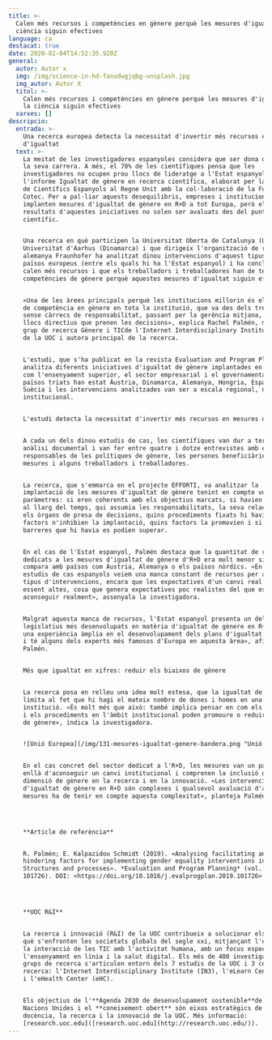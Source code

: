 ```yaml
---
title: >-
  Calen més recursos i competències en gènere perquè les mesures d'igualtat a la
  ciència siguin efectives
language: ca
destacat: true
date: 2020-02-04T14:52:35.920Z
general:
  autor: Autor x
  img: /img/science-in-hd-fanudwgjqbg-unsplash.jpg
  img_autor: Autor X
  titol: >-
    Calen més recursos i competències en gènere perquè les mesures d'igualtat a
    la ciència siguin efectives
  xarxes: []
descripcio:
  entrada: >-
    Una recerca europea detecta la necessitat d'invertir més recursos en mesures
    d'igualtat
  text: >-
    La meitat de les investigadores espanyoles considera que ser dona dificulta
    la seva carrera. A més, el 70% de les científiques pensa que les
    investigadores no ocupen prou llocs de lideratge a l'Estat espanyol segons
    l'informe Igualtat de gènere en recerca científica, elaborat per la Societat
    de Científics Espanyols al Regne Unit amb la col·laboració de la Fundació
    Cotec. Per a pal·liar aquests desequilibris, empreses i institucions
    implanten mesures d'igualtat de gènere en R+D a tot Europa, però els
    resultats d'aquestes iniciatives no solen ser avaluats des del punt de vista
    científic.


    Una recerca en què participen la Universitat Oberta de Catalunya (UOC) i la
    Universitat d'Aarhus (Dinamarca) i que dirigeix l'organització de recerca
    alemanya Fraunhofer ha analitzat dinou intervencions d'aquest tipus en sis
    països europeus (entre els quals hi ha l'Estat espanyol) i ha conclòs que
    calen més recursos i que els treballadors i treballadores han de tenir
    competències de gènere perquè aquestes mesures d'igualtat siguin efectives.


    «Una de les àrees principals perquè les institucions millorin és el nivell
    de competència en gènere en tota la institució, que va des dels treballadors
    sense càrrecs de responsabilitat, passant per la gerència mitjana, fins als
    llocs directius que prenen les decisions», explica Rachel Palmén, membre del
    grup de recerca Gènere i TICde l'Internet Interdisciplinary Institute (IN3)
    de la UOC i autora principal de la recerca.


    L'estudi, que s'ha publicat en la revista Evaluation and Program Planning,
    analitza diferents iniciatives d'igualtat de gènere implantades en sectors
    com l'ensenyament superior, el sector empresarial i el governamental. Els
    països triats han estat Àustria, Dinamarca, Alemanya, Hongria, Espanya i
    Suècia i les intervencions analitzades van ser a escala regional, nacional i
    institucional.


    L'estudi detecta la necessitat d'invertir més recursos en mesures d'igualtat


    A cada un dels dinou estudis de cas, les científiques van dur a terme una
    anàlisi documental i van fer entre quatre i dotze entrevistes amb els
    responsables de les polítiques de gènere, les persones beneficiàries de les
    mesures i alguns treballadors i treballadores.


    La recerca, que s'emmarca en el projecte EFFORTI, va analitzar la
    implantació de les mesures d'igualtat de gènere tenint en compte vuit
    paràmetres: si eren coherents amb els objectius marcats, si havien canviat
    al llarg del temps, qui assumia les responsabilitats, la seva relació amb
    els òrgans de presa de decisions, quins procediments fixats hi havia, quins
    factors n'inhibien la implantació, quins factors la promovien i si les
    barreres que hi havia es podien superar.


    En el cas de l'Estat espanyol, Palmén destaca que la quantitat de recursos
    dedicats a les mesures d'igualtat de gènere d'R+D era molt menor si es
    compara amb països com Àustria, Alemanya o els països nòrdics. «En els
    estudis de cas espanyols veiem una manca constant de recursos per a aquest
    tipus d'intervencions, encara que les expectatives d'un canvi real continuen
    essent altes, cosa que genera expectatives poc realistes del que es pot
    aconseguir realment», assenyala la investigadora.


    Malgrat aquesta manca de recursos, l'Estat espanyol presenta un dels marcs
    legislatius més desenvolupats en matèria d'igualtat de gènere en R+D. «Té
    una experiència àmplia en el desenvolupament dels plans d'igualtat de gènere
    i té alguns dels experts més famosos d'Europa en aquesta àrea», afirma
    Palmén.


    Més que igualtat en xifres: reduir els biaixos de gènere


    La recerca posa en relleu una idea molt estesa, que la igualtat de gènere es
    limita al fet que hi hagi el mateix nombre de dones i homes en una empresa o
    institució. «És molt més que això: també implica pensar en com els processos
    i els procediments en l'àmbit institucional poden promoure o reduir el biaix
    de gènere», indica la investigadora.


    ![Unió Europea](/img/131-mesures-igualtat-genere-bandera.png "Unió Europea")


    En el cas concret del sector dedicat a l'R+D, les mesures van un pas més
    enllà d'aconseguir un canvi institucional i comprenen la inclusió de la
    dimensió de gènere en la recerca i en la innovació. «Les intervencions
    d'igualtat de gènere en R+D són complexes i qualsevol avaluació d'aquestes
    mesures ha de tenir en compte aquesta complexitat», planteja Palmén.




    **Article de referència**


    R. Palmén; E. Kalpazidou Schmidt (2019). «Analysing facilitating and
    hindering factors for implementing gender equality interventions in R&I:
    Structures and processes». *Evaluation and Program Planning* (vol. 77,
    101726). DOI: <https://doi.org/10.1016/j.evalprogplan.2019.101726>




    **UOC R&I**


    La recerca i innovació (R&I) de la UOC contribueix a solucionar els reptes a
    què s'enfronten les societats globals del segle xxi, mitjançant l'estudi de
    la interacció de les TIC amb l'activitat humana, amb un focus específic en
    l'ensenyament en línia i la salut digital. Els més de 400 investigadors i 47
    grups de recerca s'articulen entorn dels 7 estudis de la UOC i 3 centres de
    recerca: l'Internet Interdisciplinary Institute (IN3), l'eLearn Center (eLC)
    i l'eHealth Center (eHC).


    Els objectius de l'**Agenda 2030 de desenvolupament sostenible**de les
    Nacions Unides i el **coneixement obert** són eixos estratègics de la
    docència, la recerca i la innovació de la UOC. Més informació:
    [research.uoc.edu]([research.uoc.edu](http://research.uoc.edu/)).
---
```


